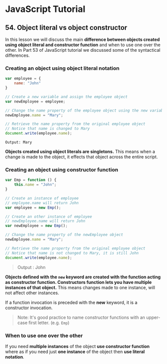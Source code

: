 <!-- markdownlint-disable MD022 MD033 -->
# JavaScript Tutorial

## 54. Object literal vs object constructor

In this lesson we will discuss the main **difference between objects created using object literal and constructor function** and when to use one over the other. In Part 53 of JavaScript tutorial we discussed some of the syntactical differences.

### Creating an object using object literal notation

```js
var employee = {
    name: "John"
}

// Create a new variable and assign the employee object
var newEmployee = employee;

// Change the name property of the employee object using the new variable
newEmployee.name = "Mary";

// Retrieve the name property from the original employee object
// Notice that name is changed to Mary
document.write(employee.name);
```

```text
Output: Mary
```

**Objects created using object literals are singletons.** This means when a change is made to the object, it effects that object across the entire script.

### Creating an object using constructor function

```js
var Emp = function () {
    this.name = "John";
}

// Create an instance of employee
// employee.name will return John
var employee = new Emp();

// Create an other instance of employee
// newEmployee.name will return John
var newEmployee = new Emp();

// Change the name property of the newEmployee object
newEmployee.name = "Mary";

// Retrieve the name property from the original employee object
// Notice that name is not changed to Mary, it is still John
document.write(employee.name);
```

> Output : John

**Objects defined with the `new` keyword are created with the function acting as constructor function. Constructors function lets you have multiple instances of that object.** This means changes made to one instance, will not affect other instances.

If a function invocation is preceded with the **new** keyword, it is a constructor invocation.

> Note: It's good practice to name constructor functions with an upper-case first letter. (e.g. `Emp`)

### When to use one over the other
If you need **multiple instances** of the object **use constructor function** where as if you need just **one instance** of the object then **use literal notation**.